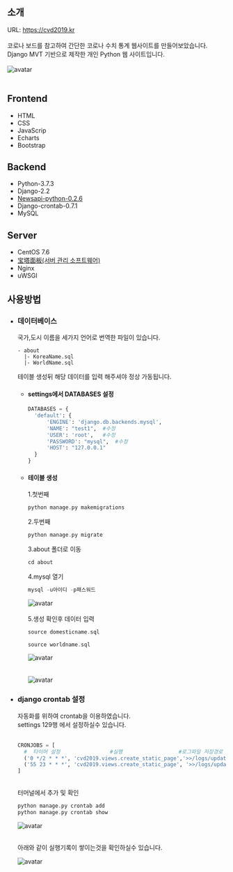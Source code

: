 ## 소개
URL: https://cvd2019.kr<br/>
<br/>코로나 보드를 참고하여 간단한 코로나 수치 통계 웹사이트를 만들어보았습니다.   
Django MVT 기반으로 제작한 개인 Python 웹 사이트입니다.  
<br/>![avatar](https://github.com/jeonghaknam/cvd2019_Python/blob/main/about/readme_images/20201124003622.png)<br/><br/>

## Frontend
+ HTML
+ CSS
+ JavaScrip
+ Echarts
+ Bootstrap

## Backend
+ Python-3.7.3
+ Django-2.2
+ [Newsapi-python-0.2.6](https://newsapi.org/)
+ Django-crontab-0.7.1
+ MySQL

## Server
+ CentOS 7.6
+ [宝塔面板(서버 관리 소프트웨어)](https://www.bt.cn/)
+ Nginx
+ uWSGI

## 사용방법 

+ ### 데이터베이스
  국가,도시 이름을 세가지 언어로 번역한 파일이 있습니다.   

  ``` project
  - about  
    |- KoreaName.sql  
    |- WorldName.sql
  ```
  테이블 생성뒤 해당 데이터를 입력 해주셔야 정상 가동됩니다.  
  + #### settings에서 DATABASES 설정  

    ``` python
    DATABASES = {
      'default': {
          'ENGINE': 'django.db.backends.mysql',
          'NAME': "test1",  #수정
          'USER': 'root',   #수정
          'PASSWORD': "mysql",  #수정
          'HOST': "127.0.0.1"
      }
    }
    ```
  + #### 테이블 생성
    1.첫번째
    ``` C
    python manage.py makemigrations
    ```
    2.두번째
    ``` C
    python manage.py migrate
    ```
    3.about 폴더로 이동
    ``` C
    cd about
    ```
    4.mysql 열기
    ``` C
    mysql -u아이디 -p패스워드
    ```
    ![avatar](https://github.com/jeonghaknam/cvd2019_Python/blob/main/about/readme_images/mysql1.png)<br/><br/>
    5.생성 확인후 데이터 입력
    ``` C
    source domesticname.sql
    ```
    ``` C
    source worldname.sql
    ```
    ![avatar](https://github.com/jeonghaknam/cvd2019_Python/blob/main/about/readme_images/mysql2.png)<br/><br/>
    <br/>![avatar](https://github.com/jeonghaknam/cvd2019_Python/blob/main/about/readme_images/name.png)<br/>

+ ### django crontab 설정
  자동화를 위하여 crontab을 이용하였습니다.  
  settings 129행 에서 설정하실수 있습니다.<br/><br/>
  ``` python
  CRONJOBS = [
    #  타이머 설정                #실행                  #로그파일 저장경로 수정     
    ('0 */2 * * *', 'cvd2019.views.create_static_page','>>/logs/update.log'),
    ('55 23 * * *', 'cvd2019.views.create_static_page', '>>/logs/update.log'),
  ]
  ```
  <br/>터머널에서 추가 및 확인
  ``` C
  python manage.py crontab add
  python manage.py crontab show
  ```
  ![avatar](https://github.com/jeonghaknam/cvd2019_Python/blob/main/about/readme_images/010141.png)<br/>

  <br/>아래와 같이 실행기록이 쌓이는것을 확인하실수 있습니다.

  ![avatar](https://github.com/jeonghaknam/cvd2019_Python/blob/main/about/readme_images/update.png)<br/>
<br/>
<br/>
